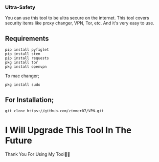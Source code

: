 ### Ultra-Safety
You can use this tool to be ultra secure on the internet. This tool covers security items like proxy changer, VPN, Tor, etc. And it's very easy to use.
## Requirements 
```
pip install pyfiglet
pip install stem
pip install requests
pkg install tor
pkg install openvpn
```
To mac changer;
```
pkg install sudo
```
## For Installation;
```
git clone https://github.com/zimmer07/VPN.git
```
# I Will Upgrade This Tool In The Future
Thank You For Using My Tool🤗👋

